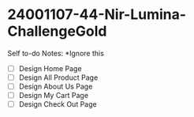 ﻿# 24001107-44-Nir-Lumina-ChallengeGold

Self to-do Notes: \*Ignore this

- [ ] Design Home Page
- [ ] Design All Product Page
- [ ] Design About Us Page
- [ ] Design My Cart Page
- [ ] Design Check Out Page
